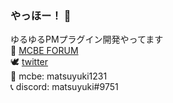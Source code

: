 ### やっほー！ 👋

ゆるゆるPMプラグイン開発やってます<br>
📕 [MCBE FORUM](https://forum.mcbe.jp/members/3477/)<br>
🕊 [twitter](https://twitter.com/matsuyuki1231)<br>
🏢 mcbe: matsuyuki1231<br>
📞 discord: matsuyuki#9751
